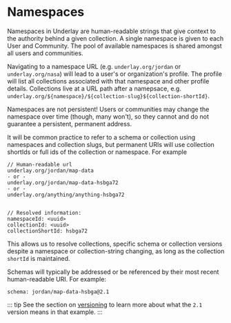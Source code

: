 # Namespaces

Namespaces in Underlay are human-readable strings that give context to the authority behind a given collection. A single namespace is given to each User and Community. The pool of available namespaces is shared amongst all users and communities.

Navigating to a namespace URL (e.g. `underlay.org/jordan` or `underlay.org/nasa`) will lead to a user's or organization's profile. The profile will list all collections associated with that namespace and other profile details. Collections live at a URL path after a namepsace, e.g. `underlay.org/${namespace}/${collection-slug}${collection-shortId}`.

Namespaces are not persistent! Users or communities may change the namespace over time (though, many won't), so they cannot and do not guarantee a persistent, permanent address.

It will be common practice to refer to a schema or collection using namespaces and collection slugs, but permanent URIs will use collection shortIds or full ids of the collection or namespace. For example

```
// Human-readable url
underlay.org/jordan/map-data
- or -
underlay.org/jordan/map-data-hsbga72
- or -
underlay.org/anything/anything-hsbga72


// Resolved information:
namespaceId: <uuid>
collectionId: <uuid>
collectionShortId: hsbga72
```

This allows us to resolve collections, specific schema or collection versions despite a namespace or collection-string changing, as long as the collection `shortId` is maintained.

Schemas will typically be addressed or be referenced by their most recent human-readable URI. For example:

```
schema: jordan/map-data-hsbga@2.1
```
::: tip
See the section on [versioning](versioning.md) to learn more about what the `2.1` version means in that example.
:::


<!-- 
::: info
This is an info box.
:::

::: tip
This is a tip.
:::

::: warning
This is a warning.
:::

::: danger OoPS
This is a **dangerous** *warning* :tada: :100: :smiling_imp:.
:::

::: details
This is a details block.
::: -->
